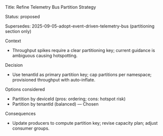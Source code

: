 ﻿---
Last Reviewed: 2025-09-04
Tags: adr, template
---
Title: Refine Telemetry Bus Partition Strategy

Status: proposed

Supersedes: 2025-09-05-adopt-event-driven-telemetry-bus (partitioning section only)

Context
- Throughput spikes require a clear partitioning key; current guidance is ambiguous causing hotspotting.

Decision
- Use tenantId as primary partition key; cap partitions per namespace; provisioned throughput with auto-inflate.

Options considered
- Partition by deviceId (pros: ordering; cons: hotspot risk)
- Partition by tenantId (balanced) — Chosen

Consequences
- Update producers to compute partition key; revise capacity plan; adjust consumer groups.

